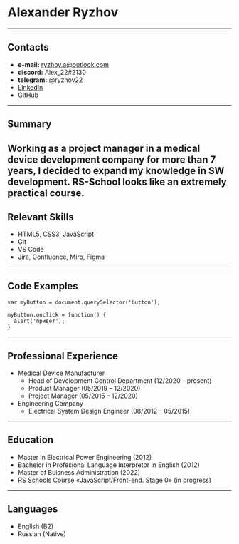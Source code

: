 # Alexander Ryzhov
---
## Contacts
* **e-mail:** ryzhov.a@outlook.com
* **discord:** Alex_22#2130
* **telegram:** @ryzhov22
* [LinkedIn](https://www.linkedin.com/in/ryzhov22/)
* [GitHub](https://github.com/ryzhov22)
---
## Summary
Working as a project manager in a medical device development company for more than 7 years, I decided to expand my knowledge in SW development. RS-School looks like an extremely practical course.
---
## Relevant Skills
* HTML5, CSS3, JavaScript
* Git
* VS Code
* Jira, Confluence, Miro, Figma
---
## Code Examples
```
var myButton = document.querySelector('button');

myButton.onclick = function() {
  alert('привет');
}
```
---
## Professional Experience
* Medical Device Manufacturer
    * Head of Development Control Department (12/2020 – present)
    * Product Manager (05/2019 – 12/2020)
    * Project Manager (05/2015 – 12/2020)
* Engineering Company
    * Electrical System Design Engineer (08/2012 – 05/2015)
---
## Education
* Master in Electrical Power Engineering (2012)
* Bachelor in Profesional Language Interpretor in English (2012)
* Master of Buisness Administration (2022)
* RS Schools Course «JavaScript/Front-end. Stage 0» (in progress)
---
## Languages
* English (B2)
* Russian (Native)